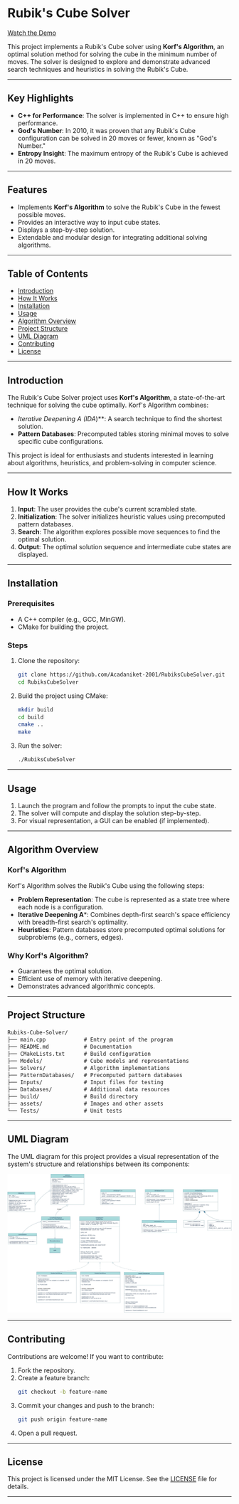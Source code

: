 # Rubik's Cube Solver

[Watch the Demo](https://www.youtube.com/watch?v=8mRLhPXGnmM)

This project implements a Rubik's Cube solver using **Korf's Algorithm**, an optimal solution method for solving the cube in the minimum number of moves. The solver is designed to explore and demonstrate advanced search techniques and heuristics in solving the Rubik's Cube.

---

## Key Highlights

- **C++ for Performance**: The solver is implemented in C++ to ensure high performance.
- **God's Number**: In 2010, it was proven that any Rubik's Cube configuration can be solved in 20 moves or fewer, known as "God's Number."
- **Entropy Insight**: The maximum entropy of the Rubik's Cube is achieved in 20 moves.

---

## Features

- Implements **Korf's Algorithm** to solve the Rubik's Cube in the fewest possible moves.
- Provides an interactive way to input cube states.
- Displays a step-by-step solution.
- Extendable and modular design for integrating additional solving algorithms.

---

## Table of Contents

- [Introduction](#introduction)
- [How It Works](#how-it-works)
- [Installation](#installation)
- [Usage](#usage)
- [Algorithm Overview](#algorithm-overview)
- [Project Structure](#project-structure)
- [UML Diagram](#uml-diagram)
- [Contributing](#contributing)
- [License](#license)

---

## Introduction

The Rubik's Cube Solver project uses **Korf's Algorithm**, a state-of-the-art technique for solving the cube optimally. Korf's Algorithm combines:

- **Iterative Deepening A* (IDA*)**: A search technique to find the shortest solution.
- **Pattern Databases**: Precomputed tables storing minimal moves to solve specific cube configurations.

This project is ideal for enthusiasts and students interested in learning about algorithms, heuristics, and problem-solving in computer science.

---

## How It Works

1. **Input**: The user provides the cube's current scrambled state.
2. **Initialization**: The solver initializes heuristic values using precomputed pattern databases.
3. **Search**: The algorithm explores possible move sequences to find the optimal solution.
4. **Output**: The optimal solution sequence and intermediate cube states are displayed.

---

## Installation

### Prerequisites

- A C++ compiler (e.g., GCC, MinGW).
- CMake for building the project.

### Steps

1. Clone the repository:
   ```bash
   git clone https://github.com/Acadaniket-2001/RubiksCubeSolver.git
   cd RubiksCubeSolver
   ```

2. Build the project using CMake:
   ```bash
   mkdir build
   cd build
   cmake ..
   make
   ```

3. Run the solver:
   ```bash
   ./RubiksCubeSolver
   ```

---

## Usage

1. Launch the program and follow the prompts to input the cube state.
2. The solver will compute and display the solution step-by-step.
3. For visual representation, a GUI can be enabled (if implemented).

---

## Algorithm Overview

### Korf's Algorithm

Korf's Algorithm solves the Rubik's Cube using the following steps:

- **Problem Representation**: The cube is represented as a state tree where each node is a configuration.
- **Iterative Deepening A***: Combines depth-first search's space efficiency with breadth-first search's optimality.
- **Heuristics**: Pattern databases store precomputed optimal solutions for subproblems (e.g., corners, edges).

### Why Korf's Algorithm?

- Guarantees the optimal solution.
- Efficient use of memory with iterative deepening.
- Demonstrates advanced algorithmic concepts.

---

## Project Structure

```
Rubiks-Cube-Solver/
├── main.cpp            # Entry point of the program
├── README.md           # Documentation
├── CMakeLists.txt      # Build configuration
├── Models/             # Cube models and representations
├── Solvers/            # Algorithm implementations
├── PatternDatabases/   # Precomputed pattern databases
├── Inputs/             # Input files for testing
├── Databases/          # Additional data resources
├── build/              # Build directory
├── assets/             # Images and other assets
└── Tests/              # Unit tests
```

---

## UML Diagram

The UML diagram for this project provides a visual representation of the system's structure and relationships between its components:

![UML Diagram](docs/uml_diagram.jpg)

---

## Contributing

Contributions are welcome! If you want to contribute:

1. Fork the repository.
2. Create a feature branch:
   ```bash
   git checkout -b feature-name
   ```
3. Commit your changes and push to the branch:
   ```bash
   git push origin feature-name
   ```
4. Open a pull request.

---

## License

This project is licensed under the MIT License. See the [LICENSE](LICENSE) file for details.

---